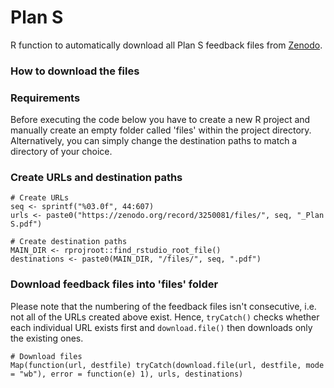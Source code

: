 # Plan S
R function to automatically download all Plan S feedback files from [Zenodo](https://zenodo.org/record/3250081/). 

### How to download the files

### Requirements

Before executing the code below you have to create a new R project and manually create an empty folder called 'files' within the project directory. Alternatively, you can simply change the destination paths to match a directory of your choice.

### Create URLs and destination paths

```{r}
# Create URLs
seq <- sprintf("%03.0f", 44:607)
urls <- paste0("https://zenodo.org/record/3250081/files/", seq, "_Plan S.pdf")

# Create destination paths
MAIN_DIR <- rprojroot::find_rstudio_root_file()
destinations <- paste0(MAIN_DIR, "/files/", seq, ".pdf")
```

### Download feedback files into 'files' folder

Please note that the numbering of the feedback files isn't consecutive, i.e. not all of the URLs created above exist. Hence, `tryCatch()` checks whether each individual URL exists first and `download.file()` then downloads only the existing ones.   

```{r}
# Download files
Map(function(url, destfile) tryCatch(download.file(url, destfile, mode = "wb"), error = function(e) 1), urls, destinations)
```
